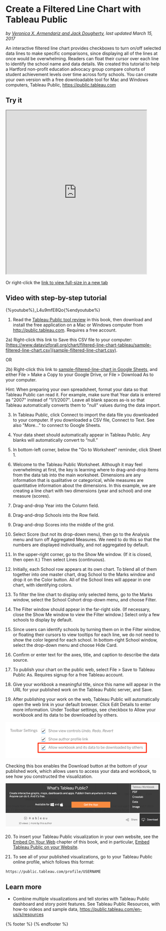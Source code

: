 # Create a Filtered Line Chart with Tableau Public
*by [Veronica X. Armendariz and Jack Dougherty](../../introduction/who.md), last updated March 15, 2017*

An interactive filtered line chart provides checkboxes to turn on/off selected data lines to make specific comparisons, since displaying all of the lines at once would be overwhelming. Readers can float their cursor over each line to identify the school name and data details. We created this tutorial to help a Hartford non-profit education advocacy group compare cohorts of student achievement levels over time across forty schools. You can create your own version with a free downloadable tool for Mac and Windows computers, Tableau Public, https://public.tableau.com

## Try it
<iframe src='https://public.tableau.com/views/LineChartSample/Sheet1?:showVizHome=no&:embed=true' width="90%" height="530"></iframe>

Or right-click the [link to view full-size in a new tab](https://public.tableau.com/views/LineChartSample/Sheet1?:embed=y&:display_count=yes)

## Video with step-by-step tutorial

{%youtube%}_L4u9mfE8Qo{%endyoutube%}

1) Read the [Tableau Public tool review](../tableau-public) in this book, then download and install the free application on a Mac or Windows computer from http://public.tableau.com. Requires a free account.

2a) Right-click this link to Save this CSV file to your computer: [https://www.datavizforall.org/chart/filtered-line-chart-tableau/sample-filtered-line-chart.csv](sample-filtered-line-chart.csv).

OR

2b) Right-click this link to [sample-filtered-line-chart in Google Sheets](https://docs.google.com/spreadsheets/d/1bKcBPjOmF87wGtPvGK1lI-3Do_yXtGwpLCTSpqgObzU), and either File > Make a Copy to your Google Drive, or File > Download As to your computer.

Hint: When preparing your own spreadsheet, format your data so that Tableau Public can read it. For example, make sure that Year data is entered as "2007" instead of "1/1/2007". Leave all blank spaces as-is so that Tableau automatically converts them to "null" values during the data import.

3) In Tableau Public, click Connect to import the data file you downloaded to your computer. If you downloaded a CSV file, Connect to Text. See also "More..." to connect to Google Sheets.

4) Your data sheet should automatically appear in Tableau Public. Any blanks will automatically convert to “null.”

5) In bottom-left corner, below the "Go to Worksheet" reminder, click Sheet 1.

6) Welcome to the Tableau Public Worksheet. Although it may feel overwhelming at first, the key is learning where to drag-and-drop items from the data tab into the main worksheet. Dimensions are any information that is qualitative or categorical, while measures are quantitative information about the dimensions.  In this example, we are creating a line chart with two dimensions (year and school) and one measure (scores).

7) Drag-and-drop Year into the Column field.

8) Drag-and-drop Schools into the Row field.

9) Drag-and-drop Scores into the middle of the grid.

10) Select Score (but not its drop-down menu), then go to the Analysis menu and turn off Aggregated Measures. We need to do this so that the numbers are displayed individually, and not aggregated by default.

11) In the upper-right corner, go to the Show Me window. (If it is closed, then open it.) Then select Lines (continuous).

12) Initially, each School row appears at its own chart. To blend all of them together into one master chart, drag School to the Marks window and drop it on the Color button. All of the School lines will appear in one chart, with identifying colors.

13) To filter the line chart to display only selected items, go to the Marks window, select the School Cohort drop-down menu, and choose Filter.

14) The Filter window should appear in the far-right side. (If necessary, close the Show Me window to view the Filter window.) Select only a few schools to display by default.

15) Since users can identify schools by turning them on in the Filter window, or floating their cursors to view tooltips for each line, we do not need to show the color legend for each school. In bottom-right School window, select the drop-down menu and choose Hide Card.

16) Confirm or enter text for the axes, title, and caption to describe the data source.

17) To publish your chart on the public web, select File > Save to Tableau Public As. Requires signup for a free Tableau account.

18) Give your workbook a meaningful title, since this name will appear in the URL for your published work on the Tableau Public server, and Save.

19) After publishing your work on the web, Tableau Public will automatically open the web link in your default browser. Click Edit Details to enter more information. Under Toolbar settings, see checkbox to Allow your workbook and its data to be downloaded by others.

![Screenshot: Toolbar settings in Tableau Public](tableau-toolbar-settings-allow.png)

Checking this box enables the Download button at the bottom of your published work, which allows users to access your data and workbook, to see how you constructed the visualization.

![Screenshot: Download button in Tableau Public](tableau-download.png)

20) To insert your Tableau Public visualization in your own website, see the [Embed On Your Web](../../embed/) chapter of this book, and in particular, [Embed Tableau Public on your Website](../../embed/tableau).

21) To see all of your published visualizations, go to your Tableau Public online profile, which follows this format:
```
https://public.tableau.com/profile/USERNAME
```

## Learn more
- Combine multiple visualizations and tell stories with Tableau Public dashboard and story point features. See Tableau Public Resources, with how-to videos and sample data, https://public.tableau.com/en-us/s/resources

{% footer %}
{% endfooter %}
